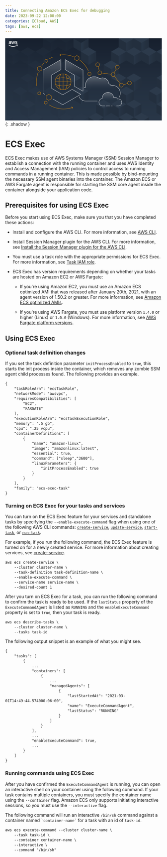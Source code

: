 ```yaml
---
title: Connecting Amazon ECS Exec for debugging
date: 2023-09-22 12:00:00
categories: [Cloud, AWS]
tags: [aws, ecs]
---
```

<script defer data-domain="senad-d.github.io" src="https://plus.seki.ink/js/script.js"></script>
![](https://github.com/senad-d/senad-d.github.io/blob/main/_media/images/ECS-Anywhere.png?raw=true){: .shadow }

# ECS Exec

ECS Exec makes use of AWS Systems Manager (SSM) Session Manager to establish a connection with the running container and uses AWS Identity and Access Management (IAM) policies to control access to running commands in a running container. This is made possible by bind-mounting the necessary SSM agent binaries into the container. The Amazon ECS or AWS Fargate agent is responsible for starting the SSM core agent inside the container alongside your application code.

## Prerequisites for using ECS Exec

Before you start using ECS Exec, make sure you that you have completed these actions:

-   Install and configure the AWS CLI. For more information, see [AWS CLI](https://docs.aws.amazon.com/cli/latest/userguide/cli-environment.html).
    
-   Install Session Manager plugin for the AWS CLI. For more information, see [Install the Session Manager plugin for the AWS CLI](https://docs.aws.amazon.com/systems-manager/latest/userguide/session-manager-working-with-install-plugin.html).
    
-   You must use a task role with the appropriate permissions for ECS Exec. For more information, see [Task IAM role](https://docs.aws.amazon.com/AmazonECS/latest/developerguide/task-iam-roles.html).
    
-   ECS Exec has version requirements depending on whether your tasks are hosted on Amazon EC2 or AWS Fargate:
    
    -   If you're using Amazon EC2, you must use an Amazon ECS optimized AMI that was released after January 20th, 2021, with an agent version of 1.50.2 or greater. For more information, see [Amazon ECS optimized AMIs](https://docs.aws.amazon.com/AmazonECS/latest/developerguide/ecs-optimized_AMI.html).
        
    -   If you're using AWS Fargate, you must use platform version `1.4.0` or higher (Linux) or `1.0.0` (Windows). For more information, see [AWS Fargate platform versions](https://docs.aws.amazon.com/AmazonECS/latest/developerguide/platform_versions.html).

## Using ECS Exec

### Optional task definition changes

If you set the task definition parameter `initProcessEnabled` to `true`, this starts the init process inside the container, which removes any zombie SSM agent child processes found. The following provides an example.

```shell
{
    "taskRoleArn": "ecsTaskRole",
    "networkMode": "awsvpc",
    "requiresCompatibilities": [
        "EC2",
        "FARGATE"
    ],
    "executionRoleArn": "ecsTaskExecutionRole",
    "memory": ".5 gb",
    "cpu": ".25 vcpu",
    "containerDefinitions": [
        {
            "name": "amazon-linux",
            "image": "amazonlinux:latest",
            "essential": true,
            "command": ["sleep","3600"],
            "linuxParameters": {
                "initProcessEnabled": true
            }
        }
    ],
    "family": "ecs-exec-task"
}
```

### Turning on ECS Exec for your tasks and services

You can turn on the ECS Exec feature for your services and standalone tasks by specifying the `--enable-execute-command` flag when using one of the following AWS CLI commands: [`create-service`](https://docs.aws.amazon.com/cli/latest/reference/ecs/create-service.html), [`update-service`](https://docs.aws.amazon.com/cli/latest/reference/ecs/update-service-console-v2.html), [`start-task`](https://docs.aws.amazon.com/cli/latest/reference/ecs/start-task.html), or [`run-task`](https://docs.aws.amazon.com/cli/latest/reference/ecs/run-task.html).

For example, if you run the following command, the ECS Exec feature is turned on for a newly created service. For more information about creating services, see [create-service](https://docs.aws.amazon.com/cli/latest/reference/ecs/create-service.html).

```shell
aws ecs create-service \
    --cluster cluster-name \
    --task-definition task-definition-name \
    --enable-execute-command \
    --service-name service-name \
    --desired-count 1
```

After you turn on ECS Exec for a task, you can run the following command to confirm the task is ready to be used. If the `lastStatus` property of the `ExecuteCommandAgent` is listed as `RUNNING` and the `enableExecuteCommand` property is set to `true`, then your task is ready.

```shell
aws ecs describe-tasks \
    --cluster cluster-name \
    --tasks task-id
```

The following output snippet is an example of what you might see.

```shell
{
    "tasks": [
        {
            ...
            "containers": [
                {
                    ...
                    "managedAgents": [
                        {
                            "lastStartedAt": "2021-03-01T14:49:44.574000-06:00",
                            "name": "ExecuteCommandAgent",
                            "lastStatus": "RUNNING"
                        }
                    ]
                }
            ],
            ...
            "enableExecuteCommand": true,
            ...
        }
    ]
}
```

### Running commands using ECS Exec

After you have confirmed the `ExecuteCommandAgent` is running, you can open an interactive shell on your container using the following command. If your task contains multiple containers, you must specify the container name using the `--container` flag. Amazon ECS only supports initiating interactive sessions, so you must use the `--interactive` flag.

The following command will run an interactive `/bin/sh` command against a container named `` `container-name` `` for a task with an id of `task-id`.

```shell
aws ecs execute-command --cluster cluster-name \
    --task task-id \
    --container container-name \
    --interactive \
    --command "/bin/sh"
```
